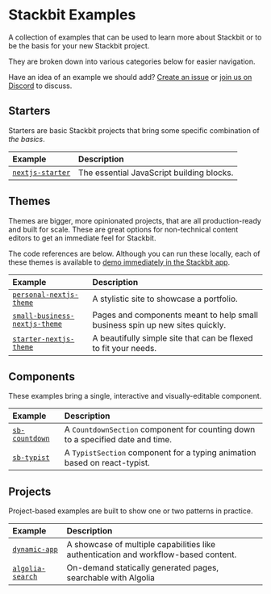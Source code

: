 # Stackbit Examples

A collection of examples that can be used to learn more about Stackbit or to be the basis for your new Stackbit project.

They are broken down into various categories below for easier navigation.

Have an idea of an example we should add? [Create an issue](https://github.com/stackbit/stackbit-examples/issues/new) or [join us on Discord](https://discord.gg/HUNhjVkznH) to discuss.

## Starters

Starters are basic Stackbit projects that bring some specific combination of _the basics_.

| Example                                                        | Description                               |
| :------------------------------------------------------------- | :---------------------------------------- |
| [`nextjs-starter`](https://github.com/stackbit/nextjs-starter) | The essential JavaScript building blocks. |

## Themes

Themes are bigger, more opinionated projects, that are all production-ready and built for scale. These are great options for non-technical content editors to get an immediate feel for Stackbit.

The code references are below. Although you can run these locally, each of these themes is available to [demo immediately in the Stackbit app](https://jamstack.new/).

| Example                                                                                         | Description                                                                  |
| :---------------------------------------------------------------------------------------------- | :--------------------------------------------------------------------------- |
| [`personal-nextjs-theme`](https://github.com/stackbit-themes/personal-nextjs-theme)             | A stylistic site to showcase a portfolio.                                    |
| [`small-business-nextjs-theme`](https://github.com/stackbit-themes/small-business-nextjs-theme) | Pages and components meant to help small business spin up new sites quickly. |
| [`starter-nextjs-theme`](https://github.com/stackbit-themes/starter-nextjs-theme)               | A beautifully simple site that can be flexed to fit your needs.              |

## Components

These examples bring a single, interactive and visually-editable component.

| Example                                                                                | Description                                                                    |
| :------------------------------------------------------------------------------------- | :----------------------------------------------------------------------------- |
| [`sb-countdown`](https://github.com/stackbit/stackbit-examples/tree/main/sb-countdown) | A `CountdownSection` component for counting down to a specified date and time. |
| [`sb-typist`](https://github.com/stackbit/stackbit-examples/tree/main/sb-typist)       | A `TypistSection` component for a typing animation based on react-typist.      |

## Projects

Project-based examples are built to show one or two patterns in practice.

| Example                                                                                    | Description                                                                         |
| :----------------------------------------------------------------------------------------- | :---------------------------------------------------------------------------------- |
| [`dynamic-app`](https://github.com/stackbit/stackbit-examples/tree/main/dynamic-app)       | A showcase of multiple capabilities like authentication and workflow-based content. |
| [`algolia-search`](https://github.com/stackbit/stackbit-examples/tree/main/algolia-search) | On-demand statically generated pages, searchable with Algolia                       |
